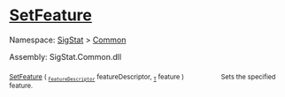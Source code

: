 # [SetFeature](./Signature-100663440.md)

Namespace: [SigStat]() > [Common](./../README.md)

Assembly: SigStat.Common.dll

<sub>[SetFeature](./Signature-100663440.md) ( <sub>[`FeatureDescriptor`](./../FeatureDescriptor.md)</sub> featureDescriptor, <sub>[`T`](./Signature-100663440.md)</sub> feature )</sub>&nbsp; &nbsp; &nbsp; &nbsp; &nbsp; &nbsp; &nbsp; &nbsp; &nbsp;<sub>Sets the specified feature.</sub>
